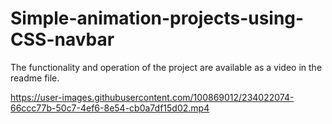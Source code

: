 # Simple-animation-projects-using-CSS-navbar
The functionality and operation of the project are available as a video in the readme file.


https://user-images.githubusercontent.com/100869012/234022074-66ccc77b-50c7-4ef6-8e54-cb0a7df15d02.mp4

